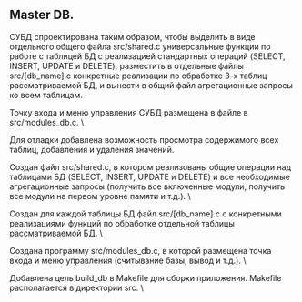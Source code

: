 ## Master DB.

СУБД спроектирована таким образом, чтобы выделить в виде отдельного общего файла 
src/shared.c универсальные функции по работе с таблицей БД с реализацией стандартных операций 
(SELECT, INSERT, UPDATE и DELETE), разместить в отдельные файлы src/[db_name].c конкретные 
реализации по обработке 3-х таблиц рассматриваемой БД, и вынести в общий файл агрегационные 
запросы ко всем таблицам. 

Точку входа и меню управления СУБД размещена в файле в src/modules_db.c. \

Для отладки добавлена возможность просмотра содержимого всех таблиц, добавления и удаления значений. 

Создан файл src/shared.c, в котором реализованы общие операции над таблицами БД (SELECT, INSERT, UPDATE и DELETE) и все необходимые агрегационные запросы (получить все включенные модули, получить все модули на первом уровне памяти и т.д.). \

Создан для каждой таблицы БД файл src/[db_name].c с конкретными реализациями функций по обработке отдельной таблицы рассматриваемой БД. \

Создана программу src/modules_db.c, в которой размещена точка входа и меню управления (считывание базы, вывод и т.д.). \

Добавлена цель build_db в Makefile для сборки приложения. Makefile располагается в директории src. \